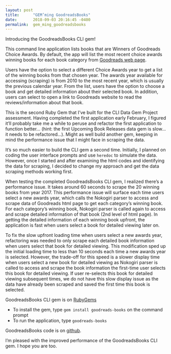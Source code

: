 ```yaml
---
layout: post
title:      "GEM’ming GoodreadsBooks"
date:       2018-09-03 20:16:45 -0400
permalink:  gem_ming_goodreadsbooks
---
```



Introducing the GoodreadsBooks CLI gem!

This command line application lists books that are Winners of Goodreads Choice Awards. By default, the app will list the most recent choice awards winning books for each book category from [Goodreads web page](https://www.goodreads.com/choiceawards).  

Users have the option to select a different Choice Awards year to get a list of the winning books from that chosen year. The awards year available for accessing (scraping) is from 2010 to the most recent year, which is usually the previous calendar year. From the list, users have the option to choose a book and get detailed information about their selected book. In addition, users can select to open a link to Goodreads website to read the reviews/information about that book.

This is the second Ruby Gem that I’ve built for the CLI Data Gem Project assessment. Having completed the first application early February, I figured it’ll probably take me a while to peruse and refactor the first application to function better… (hint: the first Upcoming Book Releases data gem is slow… it needs to be refactored…). Might as well build another gem, keeping in mind the performance issue that I might face in scraping the data. 

It’s so much easier to build the CLI gem a second time. Initially, I planned on coding the user interface prompts and use ```heredoc``` to simulate the data. However, once I started and after examining the html codes and identifying the data for scraping, I decided to change my approach and get the data scraping methods working first.

When testing the completed GoodreadsBooks CLI gem, I realized there’s a performance issue. It takes around 60 seconds to scrape the 20 winning books from year 2017. This performance issue will surface each time users select a new awards year, which calls the Nokogiri parser to access and scrape data of Goodreads html page to get each category’s winning book. For each category’s winning book, Nokogiri parser is called again to access and scrape detailed information of that book (2nd level of html page). In getting the detailed information of each winning book upfront, the application is fast when users select a book for detailed viewing later on.

To fix the slow upfront loading time when users select a new awards year, refactoring was needed to only scrape each detailed book information when users select that book for detailed viewing. This modification sped up the initial loading time to less than 10 seconds each time a new awards year is selected. However, the trade-off for this speed is a slower display time when users select a new book for detailed viewing as Nokogiri parser is called to access and scrape the book information the first-time user selects this book for detailed viewing. If user re-selects this book for detailed viewing subsequent times, we do not have this slow display issue as the data have already been scraped and saved the first time this book is selected. 

GoodreadsBooks CLI gem is on [RubyGems](https://rubygems.org/gems/goodreads-books)
- To install the gem, type ```gem install goodreads-books``` on the command prompt
- To run the application, type ```goodreads-books```

GoodreadsBooks code is on [github](https://github.com/nichia/goodreads_books).

I’m pleased with the improved performance of the GoodreadsBooks CLI gem. I hope you are too. 
